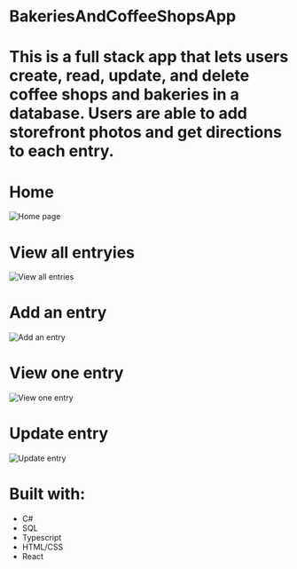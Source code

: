 # BakeriesAndCoffeeShopsApp
# This is a full stack app that lets users create, read, update, and delete coffee shops and bakeries in a database. Users are able to add storefront photos and get directions to each entry.
# Home
![Home page](https://user-images.githubusercontent.com/87670693/136985333-52f4f46d-f2fb-4b31-91cf-e058f4a7e24a.png)
# View all entryies
![View all entries](https://user-images.githubusercontent.com/87670693/136985476-142e4c4b-a135-4736-aa42-425371588656.png)
# Add an entry
![Add an entry](https://user-images.githubusercontent.com/87670693/136985533-59449681-5b47-4751-ae72-d60bcde8620f.png)
# View one entry
![View one entry](https://user-images.githubusercontent.com/87670693/136985569-fa8ed5d0-8e86-470c-ad2f-7dbaa1023eca.png)
# Update entry
![Update entry](https://user-images.githubusercontent.com/87670693/136985603-2b929776-1887-4161-bc4e-00d62565a968.png)

# Built with:
- C#
- SQL
- Typescript
- HTML/CSS
- React
